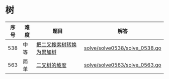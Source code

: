 # 树

<!--- table -->

| 序号 | 难度 | 题目                                                                                     | 解答                                                           |
| ---- | ---- | ---------------------------------------------------------------------------------------- | -------------------------------------------------------------- |
| 538  | 中等 | [把二叉搜索树转换为累加树](https://leetcode-cn.com/problems/convert-bst-to-greater-tree) | [solve/solve0538/solve_0538.go](solve/solve0538/solve_0538.go) |
| 563  | 简单 | [二叉树的坡度](https://leetcode-cn.com/problems/binary-tree-tilt)                        | [solve/solve0563/solve_0563.go](solve/solve0563/solve_0563.go) |

